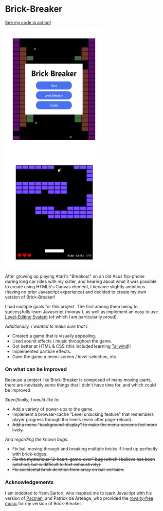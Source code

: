 # Brick-Breaker
[See my code in action!](https://dodobird181.github.io/Brick-Breaker/)

<div>
<img src="https://github.com/dodobird181/Brick-Breaker/blob/main/screenshots/bbmenu.PNG" width="320" height="390">
<img src="https://github.com/dodobird181/Brick-Breaker/blob/main/screenshots/bblevel.PNG" width="320" height="390">
</div>

After growing up playing Atari's "Breakout" on an old Asus flip-phone during long car rides with  my sister, and hearing about what it was possible to create using
HTML5's Canvas element, I became slightly ambitious (having no prior Javascript experience) and decided to create my own version of Brick-Breaker!

I had multiple goals for this project. The first among them being to successfully learn Javascript (hooray!), as well as implement an easy to use [Level-Editing System](https://github.com/dodobird181/Brick-Breaker/blob/main/src/level_loader.js) (of which I am particularily proud). 

*Additionally, I wanted to make sure that I:*
*  Created a game that is visually appealing.
*  Used sound effects / music throughout the game.
*  Got better at HTML & CSS (this included learning [Tailwind](https://tailwindcss.com/)!)
*  Implemented particle effects.
*  Gave the game a menu-screen / level-selection, etc.

### On what can be improved
Because a project like Brick-Breaker is composed of many moving-parts, there are inevitably some things that I didn't have time for, and which could be improved.

*Specifically, I would like to:*
*  Add a variety of power-ups to the game.
*  Implement a browser-cache "Level unlocking feature" that remembers player progress through the levels (even after page-reload).
*  ~~Add a menu "background-display" to make the menu-screens feel more lively.~~

*And regarding the known bugs:*
*  Fix ball moving through and breaking multiple bricks if lined up perfectly with brick-edges.
*  ~~Fix the mysterious "2-heart, game-over" bug (which I believe has been patched, but is difficult to text exhaustively).~~
*  ~~Fix accidental brick deletion from array on ball collision.~~

### Acknowledgements
I am indebted to Yann Sartori, who inspired me to learn Javacript with his version of [Pacman](https://github.com/yannsartori/Pac-Man), and
Patrick de Arteaga, who provided the [royalty-free music](https://patrickdearteaga.com/) for my version of Brick-Breaker.
